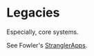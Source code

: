# Legacies

Especially, core systems.

See Fowler's [StranglerApps](http://martinfowler.com/bliki/StranglerApplication.html).
